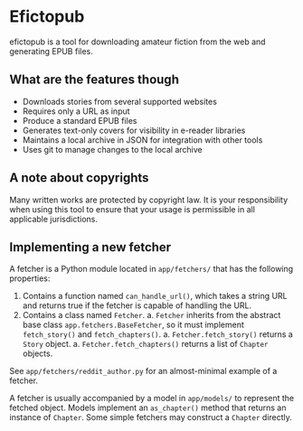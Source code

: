 # Efictopub

efictopub is a tool for downloading amateur fiction from the web and generating EPUB
files.

## What are the features though

* Downloads stories from several supported websites
* Requires only a URL as input
* Produce a standard EPUB files
* Generates text-only covers for visibility in e-reader libraries
* Maintains a local archive in JSON for integration with other tools
* Uses git to manage changes to the local archive

## A note about copyrights

Many written works are protected by copyright law. It is your responsibility when
using this tool to ensure that your usage is permissible in all applicable jurisdictions.

## Implementing a new fetcher

A fetcher is a Python module located in `app/fetchers/` that has the following properties:

1. Contains a function named `can_handle_url()`, which takes a string URL and returns
   true if the fetcher is capable of handling the URL.
1. Contains a class named `Fetcher`.
      a. `Fetcher` inherits from the abstract base class `app.fetchers.BaseFetcher`,
         so it must implement `fetch_story()` and `fetch_chapters()`.
      a. `Fetcher.fetch_story()` returns a `Story` object.
      a. `Fetcher.fetch_chapters()` returns a list of `Chapter` objects.

See `app/fetchers/reddit_author.py` for an almost-minimal example of a fetcher.

A fetcher is usually accompanied by a model in `app/models/` to represent the fetched
object. Models implement an `as_chapter()` method that returns an instance of `Chapter`.
Some simple fetchers may construct a `Chapter` directly.
